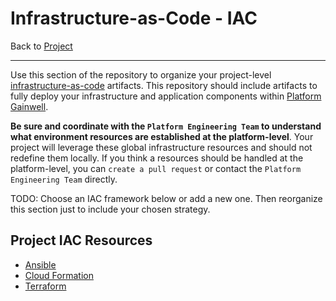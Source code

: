 # Infrastructure-as-Code - IAC

Back to [Project](../README.md)

---

Use this section of the repository to organize your project-level [infrastructure-as-code](https://github.com/mygainwell/ets-architecture/blob/main/dictionary.md#infrastructure-as-code---iac) artifacts. This repository should include artifacts to fully deploy your infrastructure and application components within [Platform Gainwell](https://github.com/mygainwell/ets-architecture/blob/main/dictionary.md#platfor-gainwell).

**Be sure and coordinate with the `Platform Engineering Team` to understand what environment resources are established at the platform-level**. Your project will leverage these global infrastructure resources and should not redefine them locally. If you think a resources should be handled at the platform-level, you can `create a pull request` or contact the `Platform Engineering Team` directly.

TODO: Choose an IAC framework below or add a new one. Then reorganize this section just to include your chosen strategy.

## Project IAC Resources

- [Ansible](ansible/README.md)
- [Cloud Formation](cloud-formation/README.md)
- [Terraform](terraform/README.md)
